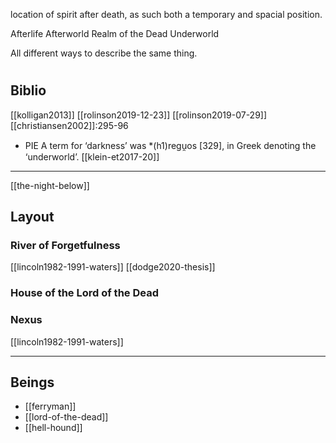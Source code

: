 location of spirit after death, 
as such both a temporary and spacial position.

Afterlife
Afterworld
Realm of the Dead
Underworld

All different ways to describe the same thing.


# 

## Biblio
[[kolligan2013]]
[[rolinson2019-12-23]]
[[rolinson2019-07-29]]
[[christiansen2002]]:295-96

- PIE A term for ‘darkness’ was *(h1)regu̯os [329], in Greek denoting the ‘underworld’. [[klein-et2017-20]]
---

[[the-night-below]]

## Layout
### River of Forgetfulness
[[lincoln1982-1991-waters]]
[[dodge2020-thesis]]
### House of the Lord of the Dead
### Nexus
[[lincoln1982-1991-waters]]

---

## Beings
- [[ferryman]]
- [[lord-of-the-dead]]
- [[hell-hound]]
